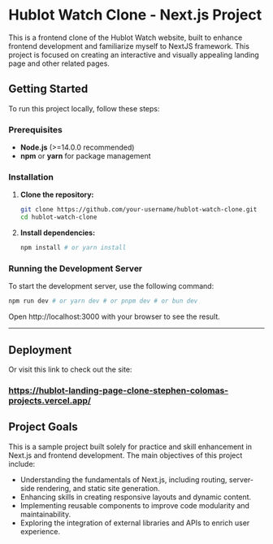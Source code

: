 # Hublot Watch Clone - Next.js Project

This is a frontend clone of the Hublot Watch website, built to enhance frontend development and familiarize myself to NextJS framework. This project is focused on creating an interactive and visually appealing landing page and other related pages.

## Getting Started

To run this project locally, follow these steps:

### Prerequisites
- **Node.js** (>=14.0.0 recommended)
- **npm** or **yarn** for package management

### Installation
1. **Clone the repository:**
    ```bash
    git clone https://github.com/your-username/hublot-watch-clone.git
    cd hublot-watch-clone
    ```

2. **Install dependencies:**
    ```bash
    npm install # or yarn install
    ```

### Running the Development Server

To start the development server, use the following command:
```bash
npm run dev # or yarn dev # or pnpm dev # or bun dev
```

Open http://localhost:3000 with your browser to see the result.

---

## Deployment
Or visit this link to check out the site:
### https://hublot-landing-page-clone-stephen-colomas-projects.vercel.app/

## Project Goals

This is a sample project built solely for practice and skill enhancement in Next.js and frontend development. The main objectives of this project include:

- Understanding the fundamentals of Next.js, including routing, server-side rendering, and static site generation.
- Enhancing skills in creating responsive layouts and dynamic content.
- Implementing reusable components to improve code modularity and maintainability.
- Exploring the integration of external libraries and APIs to enrich user experience.
